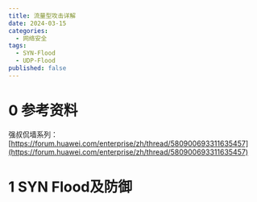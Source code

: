 ```yaml
---
title: 流量型攻击详解
date: 2024-03-15
categories:
  - 网络安全
tags:
  - SYN-Flood
  - UDP-Flood
published: false
---
```

# 0 参考资料

强叔侃墙系列：[https://forum.huawei.com/enterprise/zh/thread/580900693311635457](https://forum.huawei.com/enterprise/zh/thread/580900693311635457)

# 1 SYN Flood及防御